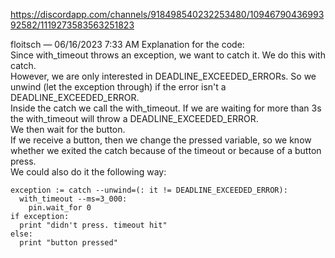 https://discordapp.com/channels/918498540232253480/1094679043699392582/1119273583563251823

floitsch — 06/16/2023 7:33 AM
Explanation for the code:  
Since with_timeout throws an exception, we want to catch it. We do this with catch.  
However, we are only interested in DEADLINE_EXCEEDED_ERRORs. So we unwind (let the exception through) if the error isn't a DEADLINE_EXCEEDED_ERROR.  
Inside the catch we call the with_timeout. If we are waiting for more than 3s the with_timeout will throw a DEADLINE_EXCEEDED_ERROR.  
We then wait for the button.  
If we receive a button, then we change the pressed variable, so we know whether we exited the catch because of the timeout or because of a button press.  
We could also do it the following way:  

```
exception := catch --unwind=(: it != DEADLINE_EXCEEDED_ERROR):
  with_timeout --ms=3_000:
    pin.wait_for 0
if exception:
  print "didn't press. timeout hit"
else:
  print "button pressed"
```
